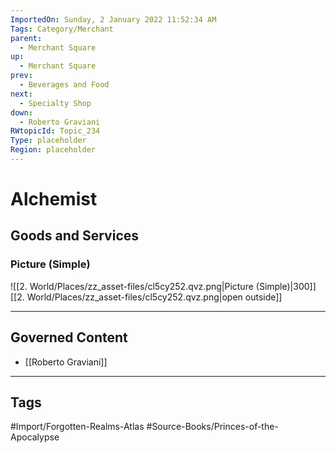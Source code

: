 ```yaml
---
ImportedOn: Sunday, 2 January 2022 11:52:34 AM
Tags: Category/Merchant
parent:
  - Merchant Square
up:
  - Merchant Square
prev:
  - Beverages and Food
next:
  - Specialty Shop
down:
  - Roberto Graviani
RWtopicId: Topic_234
Type: placeholder
Region: placeholder
---
```

# Alchemist
## Goods and Services
### Picture (Simple)
![[2. World/Places/zz_asset-files/cl5cy252.qvz.png|Picture (Simple)|300]]
[[2. World/Places/zz_asset-files/cl5cy252.qvz.png|open outside]]

---
## Governed Content
- [[Roberto Graviani]]


---
## Tags
#Import/Forgotten-Realms-Atlas #Source-Books/Princes-of-the-Apocalypse


